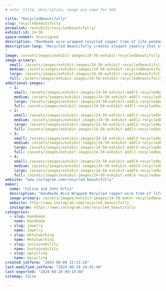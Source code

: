 ```yaml
---
# note: title, description, image are used for SEO

title: "RecycledBeautifully"
slug: recycledbeautifully
permalink: /exhibits/recycledbeautifully/
exhibit-id: 24-50
space-number: Unassigned
description: "Handmade wire wrapped recycled copper tree of life pendants."
description-long: "Recycled Beautifully creates elegant jewelry that starts as garbage. Celina Ortiz and her husband find discarded television sets and deconstruct them, removing the copper and aluminum wire in the process. With this valuable material in hand, they wrap the material around stone pendants in a tree-like design. The wire spans the width of the teardrop and oval forms, framing them with delicate branches that electrifyingly extend and wrap around the stone.
"
image: /assets/images/exhibit-images/24-50-exhibit-recycledbeautifully-img-0904-large.png
image-primary: 
  small: /assets/images/exhibit-images/24-50-exhibit-recycledbeautifully-img-0904-small.png
  medium: /assets/images/exhibit-images/24-50-exhibit-recycledbeautifully-img-0904-medium.png
  large: /assets/images/exhibit-images/24-50-exhibit-recycledbeautifully-img-0904-large.png
  full: /assets/images/exhibit-images/24-50-exhibit-recycledbeautifully-img-0904-full.png
additional-images: 
  - 1:
    small: /assets/images/exhibit-images/24-50-exhibit-addl1-recycledbeautifully-img-0032-small.jpeg
    medium: /assets/images/exhibit-images/24-50-exhibit-addl1-recycledbeautifully-img-0032-medium.jpeg
    large: /assets/images/exhibit-images/24-50-exhibit-addl1-recycledbeautifully-img-0032-large.jpeg
    full: /assets/images/exhibit-images/24-50-exhibit-addl1-recycledbeautifully-img-0032-full.jpeg
  - 2:
    small: /assets/images/exhibit-images/24-50-exhibit-addl2-recycledbeautifully-img-0033-small.jpeg
    medium: /assets/images/exhibit-images/24-50-exhibit-addl2-recycledbeautifully-img-0033-medium.jpeg
    large: /assets/images/exhibit-images/24-50-exhibit-addl2-recycledbeautifully-img-0033-large.jpeg
    full: /assets/images/exhibit-images/24-50-exhibit-addl2-recycledbeautifully-img-0033-full.jpeg
  - 3:
    small: /assets/images/exhibit-images/24-50-exhibit-addl3-recycledbeautifully-img-0134-small.jpeg
    medium: /assets/images/exhibit-images/24-50-exhibit-addl3-recycledbeautifully-img-0134-medium.jpeg
    large: /assets/images/exhibit-images/24-50-exhibit-addl3-recycledbeautifully-img-0134-large.jpeg
    full: /assets/images/exhibit-images/24-50-exhibit-addl3-recycledbeautifully-img-0134-full.jpeg
  - 4:
    small: /assets/images/exhibit-images/24-50-exhibit-addl4-recycledbeautifully-img-0894-small.jpeg
    medium: /assets/images/exhibit-images/24-50-exhibit-addl4-recycledbeautifully-img-0894-medium.jpeg
    large: /assets/images/exhibit-images/24-50-exhibit-addl4-recycledbeautifully-img-0894-large.jpeg
    full: /assets/images/exhibit-images/24-50-exhibit-addl4-recycledbeautifully-img-0894-full.jpeg
website: "www.instagram.com/recycled_beautifully"
maker: 
  name: "Celina and John Ortiz"
  description: "Handmade Wire Wrapped Recycled copper wire tree of life pendants"
  image-primary: /assets/images/exhibit-images/24-50-maker-recycledbeautifully-4f614311-040a-45f4-a60e-423b58cf49ce-medium.jpeg
  website: http://www.instagram.com/recycled_beautifully
  instagram: https://www.instagram.com/recycled_beautifully
categories: 
  - slug: handmade
    name: Handmade
  - slug: jewelry
    name: Jewelry
  - slug: metalworking
    name: Metalworking
  - slug: sustainability
    name: Sustainability
  - slug: upcycling
    name: Upcycling
created-jotform: "2024-08-09 15:33:28"
last-modified-jotform: "2024-08-19 20:45:48"
last-exported: "2024-08-24 09:15:08"
sitemap: false

---
```


